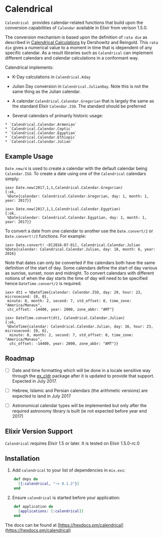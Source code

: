 # Calendrical

  `Calendrical ` provides calendar-related functions that build upon the
  conversion capabilities of `Calendar` available in Elixir from verison 1.5.0.

  The conversion mechanism is based upon the definition of `rata die` as described
  in [Calendrical Calculations](https://www.amazon.com/Calendrical-Calculations-Nachum-Dershowitz/dp/0521702380)
  by Dershowitz and Reingold.  This `rata die` gives a numerical value to a moment in time
  that is idependent of any specific calendar.  As a result libraries such as `Calendrical` can
  implement different calendars and calendar calculations in a conformant way.

  Calendrical implements:

  * K-Day calculations in `Calendrical.Kday`

  * Julian Day conversion in `Calendrical.JulianDay`. Note this is not the same thing as the Julian calendar.

  * A calendar `Calendrical.Calendar.Gregorian` that is largely the same as the standard Elixir `Calendar.ISO`.  The standard should be preferred

  *  Several calendars of primarily historic usage:

    * `Calendrical.Calendar.Armenian`
    * `Calendrical.Calendar.Coptic`
    * `Calendrical.Calendar.Egyptian`
    * `Calendrical.Calendar.Ethiopic`
    * `Calendrical.Calendar.Julian`

## Example Usage

`Date.new/4` is used to create a calendar with the default calendar being `Calendar.ISO`.  To create a date using one of the `Calendrical` calendars simply:

    iex> Date.new(2017,1,1,Calendrical.Calendar.Gregorian)
    {:ok,
     %Date{calendar: Calendrical.Calendar.Gregorian, day: 1, month: 1, year: 2017}}

    iex> Date.new(2017,1,1,Calendrical.Calendar.Egyptian)
    {:ok,
     %Date{calendar: Calendrical.Calendar.Egyptian, day: 1, month: 1, year: 2017}}

To convert a date from one calendar to another use the `Date.convert/2` or `Date.convert!/2` functions.  For example:

    iex> Date.convert! ~D[2016-07-01], Calendrical.Calendar.Julian
    %Date{calendar: Calendrical.Calendar.Julian, day: 18, month: 6, year: 2016}

Note that dates can only be converted if the calendars both have the same definition of the start of day.  Some calendars define the start of day various as sunrise, sunset, noon and midnight.   To convert calendars with different notions of when the day starts the time of day will need to be specified hence `DateTime.convert/2` is required.

    iex> dt1 = %DateTime{calendar: Calendar.ISO, day: 29, hour: 23, microsecond: {0, 0},
     minute: 0, month: 2, second: 7, std_offset: 0, time_zone: "America/Manaus",
     utc_offset: -14400, year: 2000, zone_abbr: "AMT"}

    iex> DateTime.convert(dt1, Calendrical.Calendar.Julian)
    {:ok,
     %DateTime{calendar: Calendrical.Calendar.Julian, day: 16, hour: 23, microsecond: {0, 6},
      minute: 0, month: 2, second: 7, std_offset: 0, time_zone: "America/Manaus",
      utc_offset: -14400, year: 2000, zone_abbr: "AMT"}}

## Roadmap

  - [ ] Date and time formatting which will be done in a locale sensitive way through the [ex_cldr](https://hex.pm/packages/ex_cldr) package after it is updated to provide that support.  Expected in July 2017.

  - [ ] Hebrew, Islamic and Persian calendars (the arithmetic versions) are expected to land in July 2017

  - [ ]  Astronomical calendar types will be implemented but only after the required astronomy library is built (ie not expected before year end 2017)

## Elixir Version Support

`Calendrical` requires Elixir 1.5 or later.  It is tested on Elixir 1.5.0-rc.0

## Installation

1. Add `calendrical` to your list of dependencies in `mix.exs`:

```elixir
    def deps do
      [{:calendrical, "~> 0.1.2"}]
    end
```

2. Ensure `calendrical` is started before your application:

```elixir
    def application do
      [applications: [:calendrical]]
    end
```

The docs can be found at [https://hexdocs.pm/calendrical](https://hexdocs.pm/calendrical)

